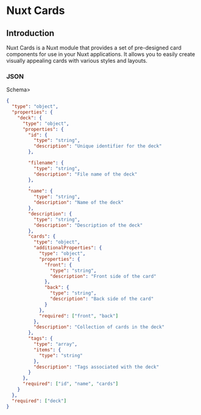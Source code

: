 # Nuxt Cards

## Introduction

Nuxt Cards is a Nuxt module that provides a set of pre-designed card components for use in your Nuxt applications. It allows you to easily create visually appealing cards with various styles and layouts.

### JSON

Schema>

```json
{
  "type": "object",
  "properties": {
    "deck": {
      "type": "object",
      "properties": {
        "id": {
          "type": "string",
          "description": "Unique identifier for the deck"
        },

        "filename": {
          "type": "string",
          "description": "File name of the deck"
        },
        ,
        "name": {
          "type": "string",
          "description": "Name of the deck"
        },
        "description": {
          "type": "string",
          "description": "Description of the deck"
        },
        "cards": {
          "type": "object",
          "additionalProperties": {
            "type": "object",
            "properties": {
              "front": {
                "type": "string",
                "description": "Front side of the card"
              },
              "back": {
                "type": "string",
                "description": "Back side of the card"
              }
            },
            "required": ["front", "back"]
          },
          "description": "Collection of cards in the deck"
        },
        "tags": {
          "type": "array",
          "items": {
            "type": "string"
          },
          "description": "Tags associated with the deck"
        }
      },
      "required": ["id", "name", "cards"]
    }
  },
  "required": ["deck"]
}
```
